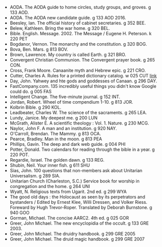 - AODA.  The AODA guide to home circles, study groups, and groves.  g 133 AOD.
- AODA.  The AODA new candidate guide.  g 133 AOD 2016. 
- Beesley, Ian.  The official history of cabinet secretaries.  g 352 BEE.
- Belew, Kathleen.  Bring the war home.  g 320 BEL.
- Bible. English. Message. 2002.  The Message / Eugene H. Peterson.  k 220 PET 
- Bogdanor, Vernon.  The monarchy and the constitution.  g 320 BOG. 
- Bova, Ben.  Mars.  g 813 BOV. 
- Brown, Lawrence.  My country is called Earth.  g 321 BRO. 
- Convergent Christian Communion.  The Convergent prayer book.  g 265 CON. 
- Cross, Frank Moore.  Canaanite myth and Hebrew epic.  g 221 CRO. 
- Cutter, Charles A.  Rules for a printed dictionary catalog.  w 025 CUT [link](http://books.google.com/books?id=rj-f4-Ps-AkC) 
- Day, John.  Yahwey and hte gods and goddesses of Canaan.  g 296 DAY. 
- FastCompany.com.  135 incredibly useful things you didn't know Google could do.  g 005 FAS 
- Intelligent Change.  The five-minute journal.  g 152 INT. 
- Jordan, Robert.  Wheel of time compendium 1-10.  g 813 JOR. 
- Kolbrin Bible.  g 290 KOL. 
- Leadbeater, Charles W.  The science of the sacraments.  g 265 LEA. 
- Lundy, Janice.  My deepest me.  g 200 LUN 
- McGrath, Alister E.  A scientific theology : Vol. 1. Nature.  g 230 MCG. 
- Naylor, John F.  A man and an institution.  g 920 NAY. 
- O'Carroll, Brendan.  The Mammy.  g 813 OCA.
- Pearce, Bradley.  Man in the moon.  g 813 PEA 
- Phillips, Gavin.  The deep and dark web guide.  g 004 PHI 
- Potter, Donald.  Two calendars for reading through the bible in a year.  g 220 POT. 
- Regardie, Israel.  The golden dawn.  g 133 REG.
- Shubin, Neil.  Your inner fish.  g 611 SHU 
- Sias, John.  100 questions that non-members ask about Unitarian Universalism.  g 289 SIA. 
- Unitarian Church (Charleston, S.C.)  Service book for worship in congregation and the home.  g 264 UNI 
- Wyatt, N.  Religious texts from Ugarit. 2nd ed.  g 299 WYA 
- The good old days : the Holocaust as seen by its perpetrators and bystanders / Edited by Ernest Klee, Willi Dressen, and Volker Riess. Foreward by Hugh Trevor-Roper. Translated by Deborah Burnstone.  g 940 GOO 
- Gorman, Michael.  The concise AARC2. 4th ed.  g 025 GOR 
- Greer, John Michael.  The new encyclopidia of the occult.  g 133 GRE 2003. 
- Greer, John Michael.  The druidry handbook.  g 299 GRE 2005 
- Greer, John Michael.  The druid magic handbook.  g 299 GRE 2007 

